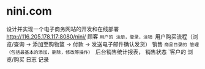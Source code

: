# nini.com
设计并实现一个电子商务网站的开发和在线部署
http://116.205.178.117:8080/nini/
顾客
`用户的 注册，登录，注销
`用户购买流程（浏览/查询 -> 添加至购物篮 -> 付款 -> 发送电子邮件确认发货）
销售
`商品目录的 管理（包括最基本的添加，删除，修改等操作）
`后台销售统计报表， 销售状态
`客户的 浏览/购买 日志 记录
